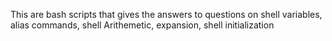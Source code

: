 This are bash scripts that gives the answers to questions on shell variables, alias commands, shell Arithemetic, expansion,  shell initialization
